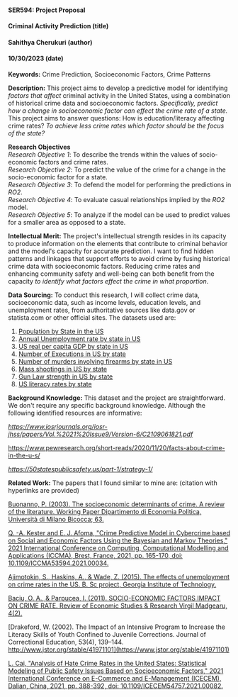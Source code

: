 #### SER594: Project Proposal
#### Criminal Activity Prediction (title)
#### Sahithya Cherukuri (author)
#### 10/30/2023 (date)


**Keywords:** Crime Prediction, Socioeconomic Factors, Crime Patterns

**Description:** 
This project aims to develop a predictive model for identifying *factors that affect* criminal activity in the United States, using a combination of historical crime data and socioeconomic factors. *Specifically, predict how a change in socioeconomic factor can effect the crime rate of a state.* This project aims to answer questions: How is education/literacy affecting crime rates? *To achieve less crime rates which factor should be the focus of the state?*

**Research Objectives** </br>
_Research Objective 1_: To describe the trends within the values of socio-economic factors and crime rates. </br>
_Research Objective 2_: To predict the value of the crime for a change in the socio-economic factor for a state.</br>
_Research Objective 3_: To defend the model for performing the predictions in _RO2_.</br>
_Research Objective 4_: To evaluate casual relationships implied by the _RO2_ model.</br>
_Research Objective 5_: To analyze if the model can be used to predict values for a smaller area as opposed to a state. 

**Intellectual Merit:**
The project's intellectual strength resides in its capacity to produce information on the elements that contribute to criminal behavior and the model's capacity for accurate prediction. I want to find hidden patterns and linkages that support efforts to avoid crime by fusing historical crime data with socioeconomic factors. Reducing crime rates and enhancing community safety and well-being can both benefit from the capacity *to identify what factors effect the crime in what proportion*.

**Data Sourcing:**
To conduct this research, I will collect crime data, socioeconomic data, such as income levels, education levels, and unemployment rates, from authoritative sources like data.gov or statista.com or other official sites. The datasets used are:
1. [Population by State in the US](https://www.statista.com/statistics/183497/population-in-the-federal-states-of-the-us/)
2. [Annual Unemployment rate by state in US](https://www.statista.com/statistics/223675/state-unemployment-rate-in-the-us/)
3. [US real per capita GDP by state in US](https://www.statista.com/statistics/248063/per-capita-us-real-gross-domestic-product-gdp-by-state/)
4. [Number of Executions in US by state](https://www.statista.com/statistics/271100/number-of-executions-in-the-us/)
5. [Number of murders involving firearms by state in US](https://www.statista.com/statistics/301603/murder-involving-firearms-us/)
6. [Mass shootings in US by state](https://www.statista.com/statistics/811541/mass-shootings-in-the-us-by-state/)
7. [Gun Law strength in US by state](https://www.statista.com/statistics/1358692/leading-states-gun-law-strength-us/)
8. [US literacy rates by state](https://worldpopulationreview.com/state-rankings/us-literacy-rates-by-state)

**Background Knowledge:** 
This dataset and the project are straightforward. We don't require any specific background knowledge. Although the following identified resources are informative:

*https://www.iosrjournals.org/iosr-jhss/papers/Vol.%2021%20Issue9/Version-6/C2109061821.pdf*

https://www.pewresearch.org/short-reads/2020/11/20/facts-about-crime-in-the-u-s/

*https://50statespublicsafety.us/part-1/strategy-1/*

**Related Work:** 
The papers that I found similar to mine are: (citation with hyperlinks are provided)

[Buonanno, P. (2003). The socioeconomic determinants of crime. A review of the literature. Working Paper Dipartimento di Economia Politica, Università di Milano Bicocca; 63.](https://boa.unimib.it/handle/10281/22981)

[Q. -A. Kester and E. J. Afoma, "Crime Predictive Model in Cybercrime based on Social and Economic Factors Using the Bayesian and Markov Theories," 2021 International Conference on Computing, Computational Modelling and Applications (ICCMA), Brest, France, 2021, pp. 165-170, doi: 10.1109/ICCMA53594.2021.00034.](https://ieeexplore.ieee.org/document/9565172)

[Ajimotokin, S., Haskins, A., & Wade, Z. (2015). The effects of unemployment on crime rates in the US. B. Sc project, Georgia Institute of Technology.](https://scholar.google.com/scholar?hl=en&as_sdt=0%2C3&q=Ajimotokin%2C+S.%2C+Haskins%2C+A.%2C+%26+Wade%2C+Z.+%282015%29.+The+effects+of+unemployment+on+crime+rates+in+the+US.+B.+Sc+project%2C+Georgia+Institute+of+Technology.&btnG=)

[Baciu, O. A., & Parpucea, I. (2011). SOCIO-ECONOMIC FACTORS IMPACT ON CRIME RATE. Review of Economic Studies & Research Virgil Madgearu, 4(2).](https://www.ceeol.com/search/article-detail?id=49264)

[Drakeford, W. (2002). The Impact of an Intensive Program to Increase the Literacy Skills of Youth Confined to Juvenile Corrections. Journal of Correctional Education, 53(4), 139–144. http://www.jstor.org/stable/41971101](https://www.jstor.org/stable/41971101)

[L. Cai, "Analysis of Hate Crime Rates in the United States: Statistical Modeling of Public Safety Issues Based on Socioeconomic Factors," 2021 International Conference on E-Commerce and E-Management (ICECEM), Dalian, China, 2021, pp. 388-392, doi: 10.1109/ICECEM54757.2021.00082.](https://ieeexplore.ieee.org/document/9636943)

